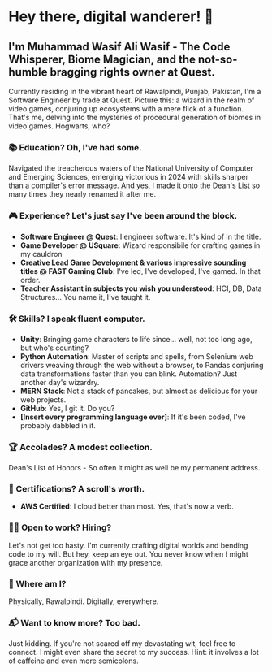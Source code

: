 # Hey there, digital wanderer! 👋

## I'm Muhammad Wasif Ali Wasif - The Code Whisperer, Biome Magician, and the not-so-humble bragging rights owner at Quest.

Currently residing in the vibrant heart of Rawalpindi, Punjab, Pakistan, I'm a Software Engineer by trade at Quest. Picture this: a wizard in the realm of video games, conjuring up ecosystems with a mere flick of a function. That's me, delving into the mysteries of procedural generation of biomes in video games. Hogwarts, who?

### 📚 Education? Oh, I've had some.
Navigated the treacherous waters of the National University of Computer and Emerging Sciences, emerging victorious in 2024 with skills sharper than a compiler's error message. And yes, I made it onto the Dean's List so many times they nearly renamed it after me.

### 🎮 Experience? Let's just say I've been around the block.
- **Software Engineer @ Quest**: I engineer software. It's kind of in the title.
- **Game Developer @ USquare**: Wizard responsibile for crafting games in my cauldron
- **Creative Lead Game Development & various impressive sounding titles @ FAST Gaming Club**: I've led, I've developed, I've gamed. In that order.
- **Teacher Assistant in subjects you wish you understood**: HCI, DB, Data Structures... You name it, I've taught it.

### 🛠 Skills? I speak fluent computer.
- **Unity**: Bringing game characters to life since... well, not too long ago, but who's counting?
- **Python Automation**: Master of scripts and spells, from Selenium web drivers weaving through the web without a browser, to Pandas conjuring data transformations faster than you can blink. Automation? Just another day's wizardry.
- **MERN Stack**: Not a stack of pancakes, but almost as delicious for your web projects.
- **GitHub**: Yes, I git it. Do you?
- **[Insert every programming language ever]**: If it's been coded, I've probably dabbled in it.

### 🏆 Accolades? A modest collection.
Dean's List of Honors - So often it might as well be my permanent address.

### 📜 Certifications? A scroll's worth.
- **AWS Certified**: I cloud better than most. Yes, that's now a verb.

### 🤷‍♂️ Open to work? Hiring?
Let's not get too hasty. I'm currently crafting digital worlds and bending code to my will. But hey, keep an eye out. You never know when I might grace another organization with my presence.

### 📍 Where am I?
Physically, Rawalpindi. Digitally, everywhere.

### 📬 Want to know more? Too bad.
Just kidding. If you're not scared off my devastating wit, feel free to connect. I might even share the secret to my success. Hint: it involves a lot of caffeine and even more semicolons.
